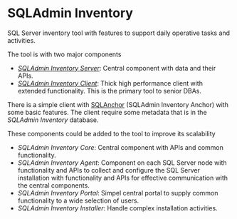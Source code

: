 # SQLAdmin Inventory

SQL Server inventory tool with features to support daily operative tasks and activities.

The tool is with two major components

- _[SQLAdmin Inventory Server](./Server/README.md)_: Central component with data and their APIs.
- _[SQLAdmin Inventory Client](./Client/README.md)_: Thick high performance client with extended functionality. This is the primary tool to senior DBAs.

There is a simple client with [SQLAnchor](./SQLAnchor/README.md) (SQLAdmin Inventory Anchor) with some basic features. The client require some metadata that is in the _SQLAdmin Inventory_ database.

These components could be added to the tool to improve its scalability

- _SQLAdmin Inventory Core_: Central component with APIs and common functionality.
- _SQLAdmin Inventory Agent_: Component on each SQL Server node with functionality and APIs to collect and configure the SQL Server installation with functionality and APIs for effective communication with the central components.
- _SQLAdmin Inventory Portal_: Simpel central portal to supply common functionality to a wide selection of users.
- _SQLAdmin Inventory Installer_: Handle complex installation activities.
